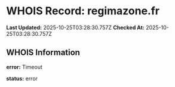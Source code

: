 # WHOIS Record: regimazone.fr

**Last Updated:** 2025-10-25T03:28:30.757Z
**Checked At:** 2025-10-25T03:28:30.757Z

## WHOIS Information

**error:** Timeout

**status:** error

